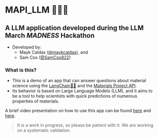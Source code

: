# MAPI_LLM 🧱🦜️🔗

## A LLM application developed during the LLM March *MADNESS* Hackathon
  - Developed by: 
    - Mayk Caldas ([@maykcaldas](https://github.com/maykcaldas)), and 
    - Sam Cox ([@SamCox822](https://github.com/SamCox822))

### What is this?
- This is a demo of an app that can answer questions about material science using the [LangChain🦜️🔗](https://github.com/hwchase17/langchain/) and the [Materials Project API](https://materialsproject.org/).
- Its behavior is based on Large Language Models (LLM), and it aims to be a tool to help scientists with quick predictions of numerous properties of materials.

A brief video presentation on how to use this app can be found [here](https://twitter.com/SamCox822/status/1641484192566460416) and [here](https://twitter.com/Kyam888/status/1641485895189639192).

>It is a work in progress, so please be patient with it. 
>We are working on a systematic validation.

